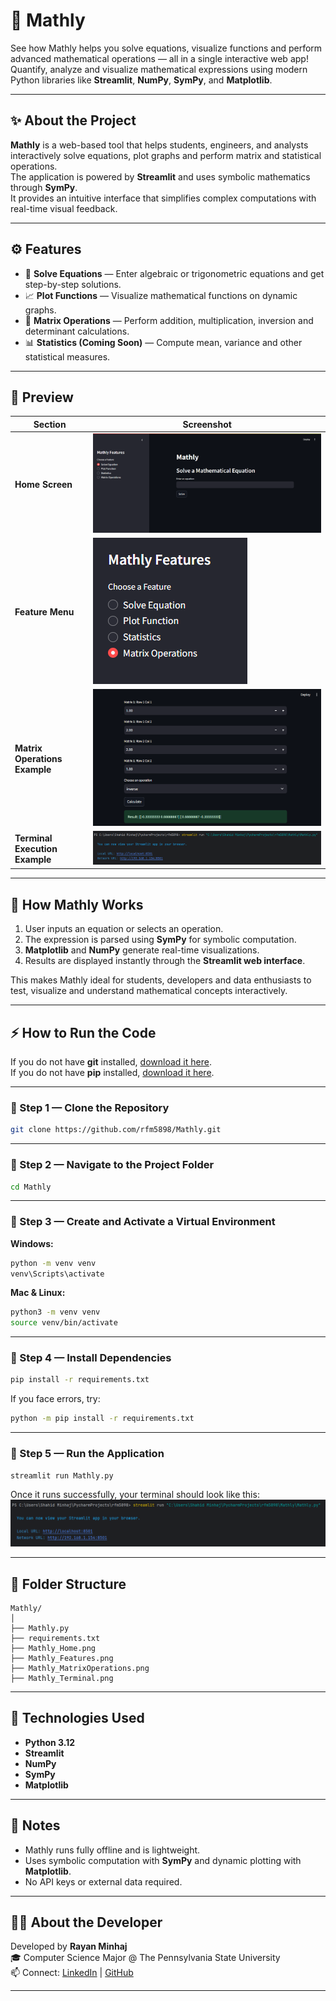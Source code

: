 # 🧮 Mathly

See how Mathly helps you solve equations, visualize functions and perform advanced mathematical operations — all in a single interactive web app!  
Quantify, analyze and visualize mathematical expressions using modern Python libraries like **Streamlit**, **NumPy**, **SymPy**, and **Matplotlib**.

---

## ✨ About the Project

**Mathly** is a web-based tool that helps students, engineers, and analysts interactively solve equations, plot graphs and perform matrix and statistical operations.  
The application is powered by **Streamlit** and uses symbolic mathematics through **SymPy**.  
It provides an intuitive interface that simplifies complex computations with real-time visual feedback.

---

## ⚙️ Features

- 🧾 **Solve Equations** — Enter algebraic or trigonometric equations and get step-by-step solutions.  
- 📈 **Plot Functions** — Visualize mathematical functions on dynamic graphs.  
- 🔢 **Matrix Operations** — Perform addition, multiplication, inversion and determinant calculations.  
- 📊 **Statistics (Coming Soon)** — Compute mean, variance and other statistical measures.  

---

## 🧩 Preview

| Section | Screenshot |
|----------|-------------|
| **Home Screen** | ![Home](Mathly_Home.png) |
| **Feature Menu** | ![Features](Mathly_Features.png) |
| **Matrix Operations Example** | ![Matrix Operations](Mathly_MatrixOperations.png) |
| **Terminal Execution Example** | ![Terminal](Mathly_Terminal.png) |

---

## 🧠 How Mathly Works

1. User inputs an equation or selects an operation.  
2. The expression is parsed using **SymPy** for symbolic computation.  
3. **Matplotlib** and **NumPy** generate real-time visualizations.  
4. Results are displayed instantly through the **Streamlit web interface**.

This makes Mathly ideal for students, developers and data enthusiasts to test, visualize and understand mathematical concepts interactively.

---

## ⚡ How to Run the Code

If you do not have **git** installed, [download it here](https://git-scm.com/downloads).  
If you do not have **pip** installed, [download it here](https://pip.pypa.io/en/stable/installation/).

---

### 🧩 Step 1 — Clone the Repository

```bash
git clone https://github.com/rfm5898/Mathly.git
```

---

### 🧩 Step 2 — Navigate to the Project Folder

```bash
cd Mathly
```

---

### 🧩 Step 3 — Create and Activate a Virtual Environment

**Windows:**
```bash
python -m venv venv
venv\Scripts\activate
```

**Mac & Linux:**
```bash
python3 -m venv venv
source venv/bin/activate
```

---

### 🧩 Step 4 — Install Dependencies

```bash
pip install -r requirements.txt
```

If you face errors, try:
```bash
python -m pip install -r requirements.txt
```

---

### 🧩 Step 5 — Run the Application

```bash
streamlit run Mathly.py
```

Once it runs successfully, your terminal should look like this:  
![Terminal Example](Mathly_Terminal.png)

---

## 📁 Folder Structure

```
Mathly/
│
├── Mathly.py
├── requirements.txt
├── Mathly_Home.png
├── Mathly_Features.png
├── Mathly_MatrixOperations.png
├── Mathly_Terminal.png
```

---

## 🧠 Technologies Used

- **Python 3.12**
- **Streamlit**
- **NumPy**
- **SymPy**
- **Matplotlib**

---

## 🧾 Notes

- Mathly runs fully offline and is lightweight.  
- Uses symbolic computation with **SymPy** and dynamic plotting with **Matplotlib**.  
- No API keys or external data required.  

---

## 👨‍💻 About the Developer

Developed by **Rayan Minhaj**  
🎓 Computer Science Major @ The Pennsylvania State University  
📫 Connect: [LinkedIn](https://www.linkedin.com/in/rayan-minhaj-%F0%9F%A4%96-a8492134b/) | [GitHub](https://github.com/rfm5898)

---
